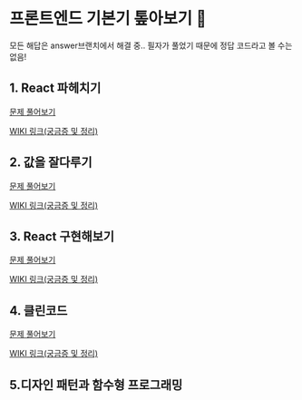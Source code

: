 # 프론트엔드 기본기 톺아보기 🥹

모든 해답은 answer브랜치에서 해결 중..
필자가 풀었기 때문에 정답 코드라고 볼 수는 없음!

## 1. React 파헤치기

[문제 풀어보기](https://github.com/chhw130/Front-Basic-Deep-Dive/tree/main/packages/assignment-1)

[WIKI 링크(궁금증 및 정리)](https://github.com/chhw130/Front-Basic-Deep-Dive/wiki/1%EC%9E%A5-%EB%A6%AC%EC%95%A1%ED%8A%B8-%ED%8C%8C%ED%97%A4%EC%B9%98%EA%B8%B0)

## 2. 값을 잘다루기

[문제 풀어보기](https://github.com/chhw130/Front-Basic-Deep-Dive/tree/main/packages/assignment-2)

[WIKI 링크(궁금증 및 정리)](https://github.com/chhw130/Front-Basic-Deep-Dive/wiki/2%EC%9E%A5-%EA%B0%92%EC%9D%84-%EC%9E%98%EB%8B%A4%EB%A3%A8%EA%B8%B0)

## 3. React 구현해보기

[문제 풀어보기](https://github.com/chhw130/Front-Basic-Deep-Dive/tree/main/packages/assignment-3)

[WIKI 링크(궁금증 및 정리)](https://github.com/chhw130/Front-Basic-Deep-Dive/wiki/3%EC%9E%A5-React%EA%B5%AC%ED%98%84%ED%95%B4%EB%B3%B4%EA%B8%B0)

## 4. 클린코드

[문제 풀어보기](https://github.com/chhw130/Front-Basic-Deep-Dive/tree/main/packages/assignment-4)

[WIKI 링크(궁금증 및 정리)](https://github.com/chhw130/Front-Basic-Deep-Dive/wiki/4%EC%9E%A5-%ED%81%B4%EB%A6%B0%EC%BD%94%EB%93%9C)

## 5.디자인 패턴과 함수형 프로그래밍
